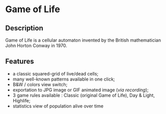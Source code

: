 # Game of Life

## Description
Game of Life is a cellular automaton invented by the British mathematician John Horton Conway in 1970.

## Features
* a classic squared-grid of live/dead cells;
* many well-known patterns available in one click;
* B&W / colors view switch;
* exportation to JPG image or GIF animated image (*via recording*);
* 3 game rules available : Classic (original Game of Life), Day & Light, Highlife;
* statistics view of population alive over time